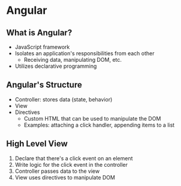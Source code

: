 # Angular
## What is Angular?
* JavaScript framework
* Isolates an application's responsibilities from each other
  * Receiving data, manipulating DOM, etc.
* Utilizes declarative programming
## Angular's Structure
* Controller: stores data (state, behavior)
* View
* Directives
  * Custom HTML that can be used to manipulate the DOM
  * Examples: attaching a click handler, appending items to a list
## High Level View
1. Declare that there's a click event on an element
2. Write logic for the click event in the controller
3. Controller passes data to the view
4. View uses directives to manipulate DOM
